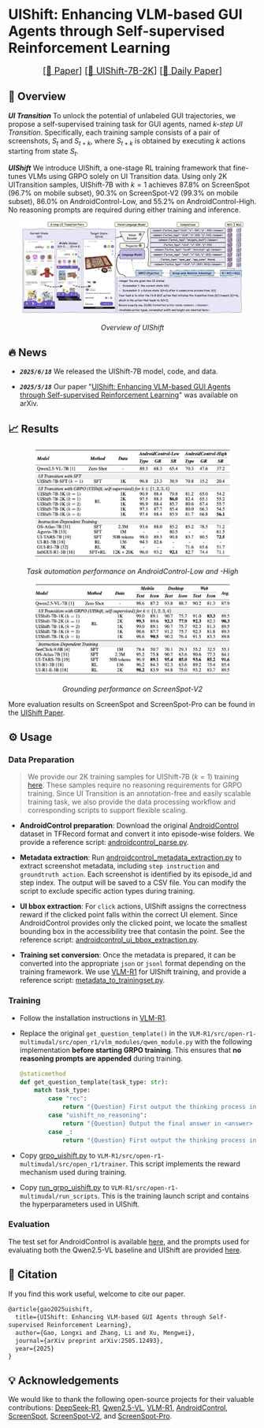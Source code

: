 # UIShift: Enhancing VLM-based GUI Agents through **Self-supervised** Reinforcement Learning

<font size=4><div align='center' > [[📖 Paper](https://arxiv.org/abs/2505.12493)] [[🤗 UIShift-7B-2K](https://huggingface.co/mllmTeam/UIShift-7B-2K)] [[🤗 Daily Paper](https://huggingface.co/papers/2505.12493)]</div></font>

## 📝 Overview

***UI Transition***
To unlock the potential of unlabeled GUI trajectories, we propose a self-supervised training task for GUI agents, named *k-step UI Transition*. Specifically, each training sample consists of a pair of screenshots, $S_t$ and $S_{t+k}$, where $S_{t+k}$ is obtained by executing $k$ actions starting from state $S_t$.

***UIShift***
We introduce UIShift, a one-stage RL training framework that fine-tunes VLMs using GRPO solely on UI Transition data. Using only 2K UITransition samples, UIShift-7B with $k=1$ achieves 87.8% on ScreenSpot (96.7% on mobile subset), 90.3% on ScreenSpot-V2 (99.3% on mobile subset), 86.0% on AndroidControl-Low, and 55.2% on AndroidControl-High. No reasoning prompts are required during either training and inference.


<div align="center">
  <img src="assets/overview.png" width="90%" alt="UIShift Overview">
  <p><i>Overview of UIShift</i></p>
</div>

## 🔥 News
- ***`2025/6/18`*** We released the UIShift-7B model, code, and data.

- ***`2025/5/18`*** Our paper "[UIShift: Enhancing VLM-based GUI Agents through Self-supervised Reinforcement Learning](https://arxiv.org/abs/2505.12493)" was available on arXiv.

## 📈 Results

<div align="center">
  <img src="assets/androidcontrol.png" width="80%" alt="AndroidControl">
  <p><i>Task automation performance on AndroidControl-Low and -High</i></p>
</div>


<div align="center">
  <img src="assets/screenspot-v2.png" width="80%" alt="ScreenSpot-V2">
  <p><i>Grounding performance on ScreenSpot-V2</i></p>
</div>

More evaluation results on ScreenSpot and ScreenSpot-Pro can be found in the [UIShift Paper](https://arxiv.org/abs/2505.12493).

## ⚙️ Usage

### Data Preparation

> We provide our 2K training samples for UIShift-7B ($k=1$) training [here](data/ui_transition_training_2000_k_1_no_reasoning.jsonl). These samples require no reasoning requirements for GRPO training. Since UI Transition is an annotation-free and easily scalable training task, we also provide the data processing workflow and corresponding scripts to support flexible scaling.

- **AndroidControl preparation**: Download the original [AndroidControl](https://console.cloud.google.com/storage/browser/gresearch/android_control) dataset in TFRecord format and convert it into episode-wise folders. We provide a reference script: [androidcontrol_parse.py](data/processing/androidcontrol_parse.py).

- **Metadata extraction**: Run [androidcontrol_metadata_extraction.py](data/processing/androidcontrol_metadata_extraction.py) to extract screenshot metadata, including `step instruction` and `groundtruth action`. Each screenshot is identified by its episode_id and step index. The output will be saved to a CSV file. You can modify the script to exclude specific action types during training. 

- **UI bbox extraction**: For `click` actions, UIShift assigns the correctness reward if the clicked point falls within the correct UI element. Since AndroidControl provides only the clicked point, we locate the smallest bounding box in the accessibility tree that contasin the point. See the reference script: [androidcontrol_ui_bbox_extraction.py](data/processing/androidcontrol_ui_bbox_extraction.py).

- **Training set conversion**: Once the metadata is prepared, it can be converted into the appropriate `json` or `jsonl` format depending on the training framework. We use [VLM-R1](https://github.com/om-ai-lab/VLM-R1) for UIShift training, and provide a reference script: [metadata_to_trainingset.py](data/processing/metadata_to_trainingset.py).

### Training

- Follow the installation instructions in [VLM-R1](https://github.com/om-ai-lab/VLM-R1).

- Replace the original `get_question_template()` in the `VLM-R1/src/open-r1-multimudal/src/open_r1/vlm_modules/qwen_module.py` with the following implementation **before starting GRPO training**. This ensures that **no reasoning prompts are appended** during training.

  ```python
  @staticmethod
  def get_question_template(task_type: str):
      match task_type:
          case "rec":
              return "{Question} First output the thinking process in <think> </think> tags and then output the final answer in <answer> </answer> tags. Output the final answer in JSON format."
          case "uishift_no_reasoning":
              return "{Question} Output the final answer in <answer> </answer> tags. Do not output any extra text."
          case _:
              return "{Question} First output the thinking process in <think> </think> tags and then output the final answer in <answer> </answer> tags."
  ```

- Copy [grpo_uishift.py](train/grpo_uishift.py) to `VLM-R1/src/open-r1-multimudal/src/open_r1/trainer`. This script implements the reward mechanism used during training.

- Copy [run_grpo_uishift.py](train/run_grpo_uishift.sh) to `VLM-R1/src/open-r1-multimudal/run_scripts`. This is the training launch script and contains the hyperparameters used in UIShift.

### Evaluation

The test set for AndroidControl is available [here](data/androidcontrol_test.csv), and the prompts used for evaluating both the Qwen2.5-VL baseline and UIShift are provided [here](eval/prompt.json).

## 🌟 Citation

If you find this work useful, welcome to cite our paper.

```
@article{gao2025uishift,
  title={UIShift: Enhancing VLM-based GUI Agents through Self-supervised Reinforcement Learning},
  author={Gao, Longxi and Zhang, Li and Xu, Mengwei},
  journal={arXiv preprint arXiv:2505.12493},
  year={2025}
}
```

## 💡 Acknowledgements

We would like to thank the following open-source projects for their valuable contributions: [DeepSeek-R1](https://github.com/deepseek-ai/DeepSeek-R1), [Qwen2.5-VL](https://github.com/QwenLM/Qwen2.5-VL), [VLM-R1](https://github.com/om-ai-lab/VLM-R1), [AndroidControl](https://console.cloud.google.com/storage/browser/gresearch/android_control), [ScreenSpot](https://huggingface.co/datasets/rootsautomation/ScreenSpot), [ScreenSpot-V2](https://huggingface.co/datasets/OS-Copilot/ScreenSpot-v2), and [ScreenSpot-Pro](https://huggingface.co/datasets/likaixin/ScreenSpot-Pro).